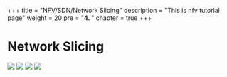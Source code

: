 +++
title = "NFV/SDN/Network Slicing"
description = "This is nfv tutorial page"
weight = 20 
pre = "<b>4. </b>"
chapter = true
+++

# Network Slicing

![](/images/hack4easy/logo_akraino_edge_stack.png)
![](/images/hack4easy/logo_fdio_header.png)
![](/images/hack4easy/logo_onap_2017.png)
![](/images/hack4easy/opnfv_logo_wp.png)

